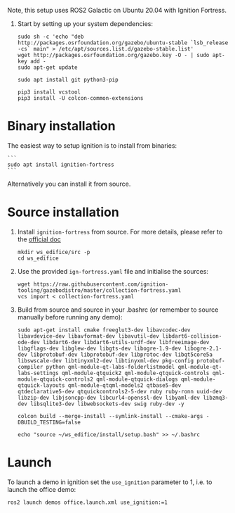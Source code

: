 Note, this setup uses ROS2 Galactic on Ubuntu 20.04 with Ignition Fortress.

1. Start by setting up your system dependencies:

    ```
    sudo sh -c 'echo "deb http://packages.osrfoundation.org/gazebo/ubuntu-stable `lsb_release -cs` main" > /etc/apt/sources.list.d/gazebo-stable.list'
    wget http://packages.osrfoundation.org/gazebo.key -O - | sudo apt-key add -
    sudo apt-get update
    
    sudo apt install git python3-pip
    
    pip3 install vcstool
    pip3 install -U colcon-common-extensions
    ```

# Binary installation

The easiest way to setup ignition is to install from binaries:

    ```
    sudo apt install ignition-fortress
    ```

Alternatively you can install it from source.

# Source installation

1. Install `ignition-fortress` from source. For more details, please refer to the [official doc](https://gazebosim.org/docs/fortress/install_ubuntu_src#getting-the-sources)

    ```
    mkdir ws_edifice/src -p
    cd ws_edifice
    ```

1. Use the provided `ign-fortress.yaml` file and initialise the sources:

    ```
    wget https://raw.githubusercontent.com/ignition-tooling/gazebodistro/master/collection-fortress.yaml
    vcs import < collection-fortress.yaml
    ```

1. Build from source and source in your .bashrc (or remember to source manually before running any demo):

    ```
    sudo apt-get install cmake freeglut3-dev libavcodec-dev libavdevice-dev libavformat-dev libavutil-dev libdart6-collision-ode-dev libdart6-dev libdart6-utils-urdf-dev libfreeimage-dev libgflags-dev libglew-dev libgts-dev libogre-1.9-dev libogre-2.1-dev libprotobuf-dev libprotobuf-dev libprotoc-dev libqt5core5a libswscale-dev libtinyxml2-dev libtinyxml-dev pkg-config protobuf-compiler python qml-module-qt-labs-folderlistmodel qml-module-qt-labs-settings qml-module-qtquick2 qml-module-qtquick-controls qml-module-qtquick-controls2 qml-module-qtquick-dialogs qml-module-qtquick-layouts qml-module-qtqml-models2 qtbase5-dev qtdeclarative5-dev qtquickcontrols2-5-dev ruby ruby-ronn uuid-dev libzip-dev libjsoncpp-dev libcurl4-openssl-dev libyaml-dev libzmq3-dev libsqlite3-dev libwebsockets-dev swig ruby-dev -y
    
    colcon build --merge-install --symlink-install --cmake-args -DBUILD_TESTING=false
    
    echo "source ~/ws_edifice/install/setup.bash" >> ~/.bashrc
    ```
    
# Launch

To launch a demo in ignition set the `use_ignition` parameter to 1, i.e. to launch the office demo:

  ```
  ros2 launch demos office.launch.xml use_ignition:=1
  ```
